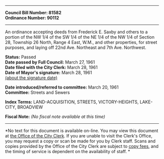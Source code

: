 * * * * *  
  
**Council Bill Number: [](#h0)[](#h2)81582**   
**Ordinance Number: 90112**  
  
* * * * *  
  
An ordinance accepting deeds from Frederick E. Saxby and others to a portion of the NW 1/4 of the SW 1/4 of the NE 1/4 of the NW 1/4 of Section 28, Township 26 North, Range 4 East, W.M., and other properties, for street purposes, and laying off 22nd Ave. Northeast and 7th Ave. Northwest.  
  
**Status:** Passed   
**Date passed by Full Council:** March 27, 1961   
**Date filed with the City Clerk:** March 28, 1961   
**Date of Mayor's signature:** March 28, 1961   
[(about the signature date)](/~public/approvaldate.htm)   
  
  
**Date introduced/referred to committee:** March 20, 1961   
**Committee:** Streets and Sewers   
  
**Index Terms:** LAND-ACQUISITION, STREETS, VICTORY-HEIGHTS, LAKE-CITY, BROADVIEW  
  
**Fiscal Note:** *(No fiscal note available at this time)*  
  
* * * * *  
  
*No text for this document is available on-line. You may view this document at [the Office of the City Clerk](http://www.seattle.gov/leg/clerk/contactUs.htm). If you are unable to visit the Clerk's Office, you may request a copy or scan be made for you by Clerk staff. Scans and copies provided by the Office of the City Clerk are subject to [copy fees](http://clerk.seattle.gov/~public/clerkfees.htm), and the timing of service is dependent on the availability of staff. *  
  
  
